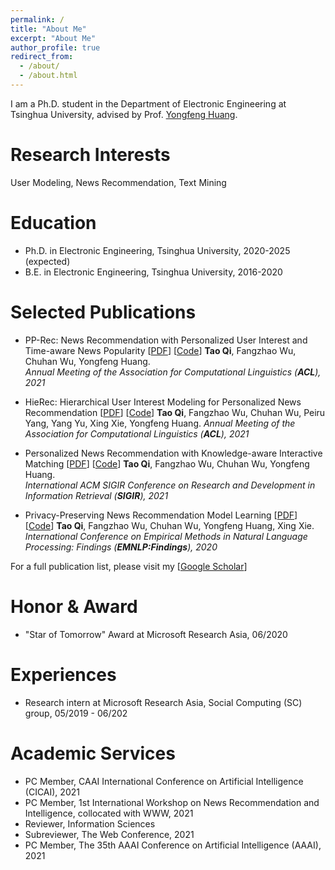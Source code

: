 ```yaml
---
permalink: /
title: "About Me"
excerpt: "About Me"
author_profile: true
redirect_from: 
  - /about/
  - /about.html
---
```


I am a Ph.D. student in the Department of Electronic Engineering at Tsinghua University, advised by Prof. [Yongfeng Huang](http://thungnlab.cn/).

<!-- I am passionate about designing text mining algorithm for real-world application, including recommendation, medical NLP and NLP for social good.
As such, I work at the intersection of data mining and natural language processing. -->
<!-- 
Currently, I am working on topic-based summarization with minimal supervision, a novel task for large corpus summarization, advised by Prof. [Jiawei Han](http://hanj.cs.illinois.edu/). -->

Research Interests
======
User Modeling, News Recommendation, Text Mining


Education
======
* Ph.D. in Electronic Engineering, Tsinghua University, 2020-2025 (expected)
* B.E. in Electronic Engineering, Tsinghua University, 2016-2020

Selected Publications
======
* PP-Rec: News Recommendation with Personalized User Interest and Time-aware News Popularity \[[PDF](https://arxiv.org/pdf/2106.01300.pdf)\] \[[Code](https://github.com/taoqi98/PP-Rec)\]
**Tao Qi**, Fangzhao Wu, Chuhan Wu, Yongfeng Huang.  
*Annual Meeting of the Association for Computational Linguistics (**ACL**), 2021*

* HieRec: Hierarchical User Interest Modeling for Personalized News Recommendation \[[PDF](https://arxiv.org/pdf/2106.04408.pdf)\] \[[Code](https://github.com/taoqi98/HieRec)\]
**Tao Qi**, Fangzhao Wu, Chuhan Wu, Peiru Yang, Yang Yu, Xing Xie, Yongfeng Huang.
*Annual Meeting of the Association for Computational Linguistics (**ACL**), 2021*

* Personalized News Recommendation with Knowledge-aware Interactive Matching \[[PDF](https://arxiv.org/pdf/2104.10083.pdf)\] \[[Code](https://github.com/taoqi98/KIM)\]
**Tao Qi**, Fangzhao Wu, Chuhan Wu, Yongfeng Huang.  
*International ACM SIGIR Conference on Research and Development in Information Retrieval (**SIGIR**), 2021*

* Privacy-Preserving News Recommendation Model Learning \[[PDF](https://www.aclweb.org/anthology/2020.findings-emnlp.128.pdf)\] \[[Code](https://github.com/taoqi98/FedNewsRec)\]
**Tao Qi**, Fangzhao Wu, Chuhan Wu, Yongfeng Huang, Xing Xie.  
*International Conference on Empirical Methods in Natural Language Processing: Findings (**EMNLP:Findings**), 2020*

For a full publication list, please visit my \[[Google Scholar](https://scholar.google.com/citations?hl=zh-CN&user=iRr7c9wAAAAJ&view_op=list_works&sortby=pubdate)\]

Honor & Award
======
* "Star of Tomorrow" Award at Microsoft Research Asia, 06/2020

Experiences
======
* Research intern at Microsoft Research Asia, Social Computing (SC) group, 05/2019 - 06/202

Academic Services
======
* PC Member, CAAI International Conference on Artificial Intelligence (CICAI), 2021
* PC Member, 1st International Workshop on News Recommendation and Intelligence, collocated with WWW, 2021
* Reviewer, Information Sciences
* Subreviewer, The Web Conference, 2021
* PC Member, The 35th AAAI Conference on Artificial Intelligence (AAAI), 2021
 